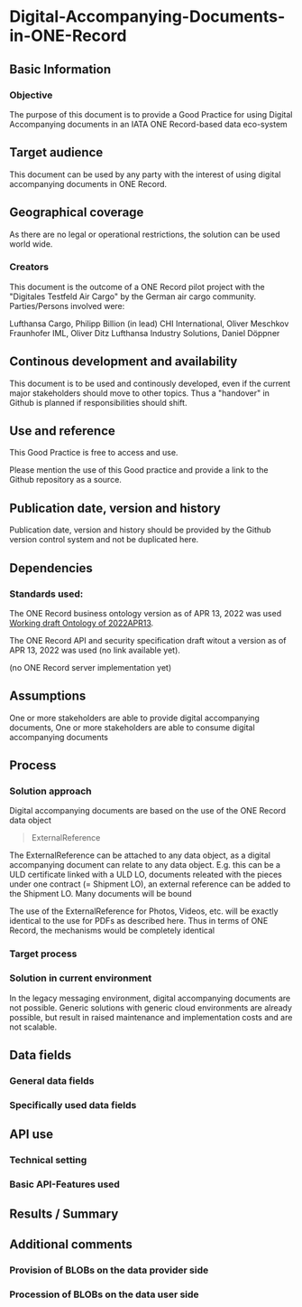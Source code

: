 # Digital-Accompanying-Documents-in-ONE-Record

## Basic Information

### Objective 
The purpose of this document is to provide a Good Practice for using Digital Accompanying documents in an IATA ONE Record-based data eco-system

## Target audience
This document can be used by any party with the interest of using digital accompanying documents in ONE Record. 

## Geographical coverage
As there are no legal or operational restrictions, the solution can be used world wide.

### Creators
This document is the outcome of a ONE Record pilot project with the "Digitales Testfeld Air Cargo" by the German air cargo community. Parties/Persons involved were:

Lufthansa Cargo, Philipp Billion (in lead)
CHI International, Oliver Meschkov
Fraunhofer IML, Oliver Ditz
Lufthansa Industry Solutions, Daniel Döppner

## Continous development and availability

This document is to be used and continously developed, even if the current major stakeholders should move to other topics. Thus a "handover" in Github is planned if responsibilities should shift.

## Use and reference

This Good Practice is free to access and use. 

Please mention the use of this Good practice and provide a link to the Github repository as a source.

## Publication date, version and history

Publication date, version and history should be provided by the Github version control system and not be duplicated here.


## Dependencies

### Standards used:

The ONE Record business ontology version as of APR 13, 2022 was used [Working draft Ontology of 2022APR13](https://github.com/IATA-Cargo/ONE-Record/blob/bbe86e364b04d6a6279f0ab6e9ee47e1905ec9c4/working_draft/ontology/IATA-1R-DM-Ontology.ttl).

The ONE Record API and security specification draft witout a version as of APR 13, 2022 was used (no link available yet).

(no ONE Record server implementation yet)

## Assumptions
One or more stakeholders are able to provide digital accompanying documents, One or more stakeholders are able to consume digital accompanying documents

## Process

### Solution approach

Digital accompanying documents are based on the use of the ONE Record data object 

>ExternalReference

The ExternalReference can be attached to any data object, as a digital accompanying document can relate to any data object. E.g. this can be a ULD certificate linked with a ULD LO, documents releated with the pieces under one contract (= Shipment LO), an external reference can be added to the Shipment LO. Many documents will be bound 

The use of the ExternalReference for Photos, Videos, etc. will be exactly identical to the use for PDFs as described here. Thus in terms of ONE Record, the mechanisms would be completely identical

### Target process

### Solution in current environment

In the legacy messaging environment, digital accompanying documents are not possible. Generic solutions with generic cloud environments are already possible, but result in raised maintenance and implementation costs and are not scalable.

## Data fields

### General data fields

### Specifically used data fields

## API use

### Technical setting

### Basic API-Features used

## Results / Summary

## Additional comments

### Provision of BLOBs on the data provider side

### Procession of BLOBs on the data user side 
